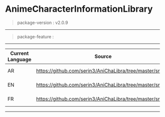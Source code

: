 # AnimeCharacterInformationLibrary

> package-version : v2.0.9
--------------------------------------------------------------------------------------------------------
> package-feature :
--------------------------------------------------------------------------------------------------------
|   Current Language     |                     Source                                    |    Gender     |
| ---------------------- | ------------------------------------------------------------- | ------------- |
| AR                     | https://github.com/serin3/AniChaLibra/tree/master/src/ar      | Male / Female |
| EN                     | https://github.com/serin3/AniChaLibra/tree/master/src/en      | Male / Female |
| FR                     | https://github.com/serin3/AniChaLibra/tree/master/src/fr      | Male / Female |
--------------------------------------------------------------------------------------------------------
